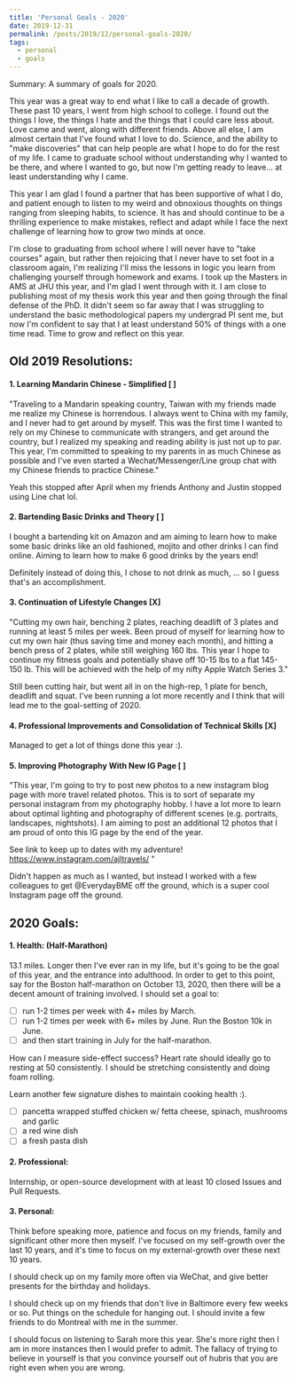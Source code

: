 ```yaml
---
title: 'Personal Goals - 2020'
date: 2019-12-31
permalink: /posts/2019/12/personal-goals-2020/
tags:
  - personal
  - goals
---
```


Summary: A summary of goals for 2020.

This year was a great way to end what I like to call a decade of growth. These past 10 years, I went from high school to college. I found out the things I love, the things I hate and the things that I could care less about. Love came and went, along with different friends. Above all else, I am almost certain that I've found what I love to do. Science, and the ability to "make discoveries" that can help people are what I hope to do for the rest of my life. I came to graduate school without understanding why I wanted to be there, and where I wanted to go, but now I'm getting ready to leave... at least understanding why I came. 

This year I am glad I found a partner that has been supportive of what I do, and patient enough to listen to my weird and obnoxious thoughts on things ranging from sleeping habits, to science. It has and should continue to be a thrilling experience to make mistakes, reflect and adapt while I face the next challenge of learning how to grow two minds at once. 

I'm close to graduating from school where I will never have to "take courses" again, but rather then rejoicing that I never have to set foot in a classroom again, I'm realizing I'll miss the lessons in logic you learn from challenging yourself through homework and exams. I took up the Masters in AMS at JHU this year, and I'm glad I went through with it. I am close to publishing most of my thesis work this year and then going through the final defense of the PhD. It didn't seem so far away that I was struggling to understand the basic methodological papers my undergrad PI sent me, but now I'm confident to say that I at least understand 50% of things with a one time read. Time to grow and reflect on this year.

## Old 2019 Resolutions:
#### 1. Learning Mandarin Chinese - Simplified [ ]
"Traveling to a Mandarin speaking country, Taiwan with my friends made me realize my Chinese is horrendous. I always went to China with my family, and I never had to get around by myself. This was the first time I wanted to rely on my Chinese to communicate with strangers, and get around the country, but I realized my speaking and reading ability is just not up to par. This year, I'm committed to speaking to my parents in as much Chinese as possible and I've even started a Wechat/Messenger/Line group chat with my Chinese friends to practice Chinese."

Yeah this stopped after April when my friends Anthony and Justin stopped using Line chat lol.

#### 2. Bartending Basic Drinks and Theory [ ]
I bought a bartending kit on Amazon and am aiming to learn how to make some basic drinks like an old fashioned, mojito and other drinks I can find online. Aiming to learn how to make 6 good drinks by the years end!

Definitely instead of doing this, I chose to not drink as much, ... so I guess that's an accomplishment.

#### 3. Continuation of Lifestyle Changes [X]
"Cutting my own hair, benching 2 plates, reaching deadlift of 3 plates and running at least 5 miles per week. Been proud of myself for learning how to cut my own hair (thus saving time and money each month), and hitting a bench press of 2 plates, while still weighing 160 lbs. This year I hope to continue my fitness goals and potentially shave off 10-15 lbs to a flat 145-150 lb. This will be achieved with the help of my nifty Apple Watch Series 3."

Still been cutting hair, but went all in on the high-rep, 1 plate for bench, deadlift and squat. I've been running a lot more recently and I think that will lead me to the goal-setting of 2020.

#### 4. Professional Improvements and Consolidation of Technical Skills [X]
Managed to get a lot of things done this year :).

#### 5. Improving Photography With New IG Page [ ]
"This year, I'm going to try to post new photos to a new instagram blog page with more travel related photos. This is to sort of separate my personal instagram from my photography hobby. I have a lot more to learn about optimal lighting and photography of different scenes (e.g. portraits, landscapes, nightshots). I am aiming to post an additional 12 photos that I am proud of onto this IG page by the end of the year.

See link to keep up to dates with my adventure!
https://www.instagram.com/ajltravels/
"

Didn't happen as much as I wanted, but instead I worked with a few colleagues to get @EverydayBME off the ground, which is a super cool Instagram page off the ground.

## 2020 Goals:
#### 1. Health: (Half-Marathon)
13.1 miles. Longer then I've ever ran in my life, but it's going to be the goal of this year, and the entrance into adulthood. In order to get to this point, say for the Boston half-marathon on October 13, 2020, then there will be a decent amount of training involved. I should set a goal to:

- [ ] run 1-2 times per week with 4+ miles by March. 
- [ ] run 1-2 times per week with 6+ miles by June. Run the Boston 10k in June.
- [ ] and then start training in July for the half-marathon.

How can I measure side-effect success? Heart rate should ideally go to resting at 50 consistently. I should be stretching consistently and doing foam rolling.

Learn another few signature dishes to maintain cooking health :).
- [ ] pancetta wrapped stuffed chicken w/ fetta cheese, spinach, mushrooms and garlic
- [ ] a red wine dish
- [ ] a fresh pasta dish

#### 2. Professional:
Internship, or open-source development with at least 10 closed Issues and Pull Requests.

#### 3. Personal:
Think before speaking more, patience and focus on my friends, family and significant other more then myself. I've focused on my self-growth over the last 10 years, and it's time to focus on my external-growth over these next 10 years. 

I should check up on my family more often via WeChat, and give better presents for the birthday and holidays.

I should check up on my friends that don't live in Baltimore every few weeks or so. Put things on the schedule for hanging out. I should invite a few friends to do Montreal with me in the summer.

I should focus on listening to Sarah more this year. She's more right then I am in more instances then I would prefer to admit. The fallacy of trying to believe in yourself is that you convince yourself out of hubris that you are right even when you are wrong. 


